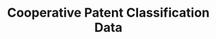 ---
layout: default
bigquery: https://console.cloud.google.com/bigquery?p=patents-public-data&d=cpc&page=dataset
citation: '“Cooperative Patent Classification” by the EPO and USPTO, for public use. '
contributors: EPO, USPTO
cost: None
description: Cooperative Patent Classification Data contains the scheme and definitions
  of the Cooperative Patent Classification system for classifying patent documents.
  The CPC is the result of a partnership between the EPO and the USPTO in their joint
  effort to develop a common, internationally compatible classification system for
  technical documents, in particular patent publications, which will be used by both
  offices in the patent granting process
documentation: https://www.cooperativepatentclassification.org/cpcSchemeAndDefinitions
last_edit: 04/13/2022, 06:30:15
location: https://www.cooperativepatentclassification.org/index
maintained_by: USPTO, EPO
schema_fields:
- glossary
- level
- additional_only
- informative_references
- residual_references
- applicationReferences
- dateRevised
- breakdown_code
- informativeReferences
- status
- parents
- limitingReferences
- breakdownCode
- synonyms
- title_part
- residualReferences
- titlePart
- title_full
- ipcConcordant
- limiting_references
- definition
- symbol
- childGroups
- not_allocatable
- application_references
- notAllocatable
- child_groups
- children
- sizeCache
- date_revised
- ipc_concordant
- titleFull
shortname: cooperative_patent_classification
tags:
- patents
- science
title: Cooperative Patent Classification Data
uuid: 984374a7-16e9-4b35-9445-458daceb01bf
---